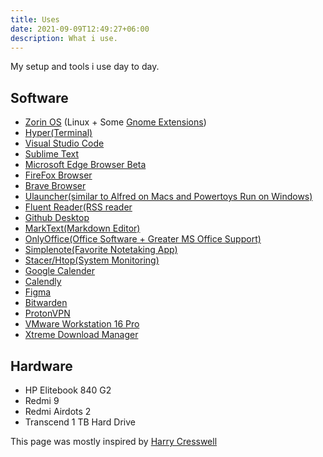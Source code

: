 ```yaml
---
title: Uses
date: 2021-09-09T12:49:27+06:00
description: What i use.
---
```


My setup and tools i use day to day.

## Software
- [Zorin OS](https://zorin.com/os/) (Linux + Some [Gnome Extensions](https://stephenajulu.com/blog/my-favorite-gnome-extensions/))
- [Hyper(Terminal)](https://hyper.is/)
- [Visual Studio Code](https://code.visualstudio.com/)
- [Sublime Text](https://www.sublimetext.com/)
- [Microsoft Edge Browser Beta](https://www.microsoftedgeinsider.com/en-us/download/?platform=linux)
- [FireFox Browser](https://www.mozilla.org/en-US/firefox/new/)
- [Brave Browser](https://brave.com/)
- [Ulauncher(similar to Alfred on Macs and Powertoys Run on Windows)](https://ulauncher.io/)
- [Fluent Reader(RSS reader](https://hyliu.me/fluent-reader/)
- [Github Desktop](https://desktop.github.com/)
- [MarkText(Markdown Editor)](https://marktext.app/)
- [OnlyOffice(Office Software + Greater MS Office Support)](https://www.onlyoffice.com/en/desktop.aspx)
- [Simplenote(Favorite Notetaking App)](https://simplenote.com/)
- [Stacer/Htop(System Monitoring)](https://oguzhaninan.github.io/Stacer-Web/#:~:text=Stacer%20is%20an%20open%20source,%2Drepository%20ppa%3Aoguzhaninan%2Fstacer)
- [Google Calender](https://www.google.com/calendar/about/)
- [Calendly](https://calendly.com/)
- [Figma](https://www.figma.com/)
- [Bitwarden](https://bitwarden.com/)
- [ProtonVPN](https://protonvpn.com)
- [VMware Workstation 16 Pro](https://www.vmware.com/)
- [Xtreme Download Manager](https://xtremedownloadmanager.com/)

## Hardware
- HP Elitebook 840 G2
- Redmi 9
- Redmi Airdots 2
- Transcend 1 TB Hard Drive

This page was mostly inspired by [Harry Cresswell](https://harrycresswell.com/uses/)
